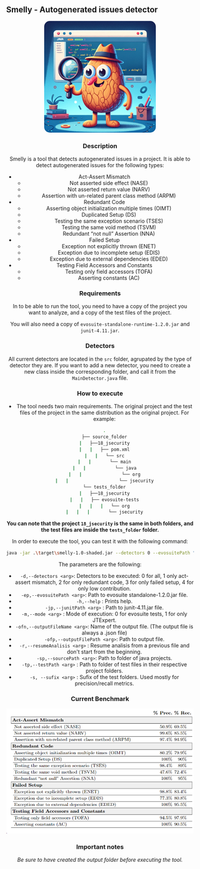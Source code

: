 ## Smelly - Autogenerated issues detector


<div style="text-align: center;">
    <img src="images/Smelly.png" width="auto" height="300" style="border-radius: 5%;"
</div>

### Description

Smelly is a tool that detects autogenerated issues in a project. It is able to detect autogenerated issues for the following types:

- Act-Assert Mismatch
    - Not asserted side effect (NASE) 
    - Not asserted return value (NARV)
    - Assertion with un-related parent class method (ARPM)
- Redundant Code
    - Asserting object initialization multiple times (OIMT)
    - Duplicated Setup (DS)
    - Testing the same exception scenario (TSES)
    - Testing the same void method (TSVM)
    - Redundant “not null” Assertion (NNA)
- Failed Setup
    - Exception not explicitly thrown (ENET)
    - Exception due to incomplete setup (EDIS)
    - Exception due to external dependencies (EDED)
- Testing Field Accessors and Constants
    - Testing only field accessors (TOFA)
    - Asserting constants (AC)

### Requirements

In to be able to run the tool, you need to have a copy of the project you want to analyze, and a copy of the test files of the project. 

You will also need a copy of `evosuite-standalone-runtime-1.2.0.jar` and `junit-4.11.jar`.

### Detectors

All current detectors are located in the `src` folder, agrupated by the type of detector they are. If you want to add a new detector, you need to create a new class inside the corresponding folder, and call it from the `MainDetector.java` file.

### How to execute
- The tool needs two main requirements. The original project and the test files of the project in the same distribution as the original project. For example:
    
    ```bash
    .
    ├── source_folder
    |   ├──18_jsecurity
    |   |   ├── pom.xml
    |   |   └── src
    |   |       └── main
    |   |           └── java
    |   |               └── org
    |   |                   └── jsecurity
    └── tests_folder
    |   ├──18_jsecurity
    |   |   ├── evosuite-tests
    |   |   |   └── org
    |   |   |       └── jsecurity

    ```
**You can note that the project `18_jsecurity` is the same in both folders, and the test files are inside the `tests_folder` folder.**






In order to execute the tool, you can test it with the following command:


```bash
java -jar .\target\smelly-1.0-shaded.jar --detectors 0 --evosuitePath "evosuite-standalone-runtime-1.2.0.jar" --junitPath "junit-4.11.jar" --mode 0 --outputFilePath "./example/run_on_one_project" --outputFileName "testeando_parametros" --sourcePath "./example/run_on_one_project/source_folder" --testPath ".\example\run_on_one_project\tests_folder\" -s " "
```

The parameters are the following:

 - `-d,--detectors <arg>`:  Detectors to be executed: 0 for all, 1 only act-assert mismatch, 2 for only redundant code, 3 for only failed setup, 4 for only low contribution.
 - ``-ep,--evosuitePath <arg>``: Path to evosuite standalone-1.2.0.jar file.
 - ``-h,--help``               : Prints help.
 - ``-jp,--junitPath <arg>``   : Path to junit-4.11.jar file.
 - ``-m,--mode <arg>``         : Mode of execution: 0 for evosuite tests, 1 for only JTExpert.
 - ``-ofn,--outputFileName <arg>``: Name of the output file. (The output file is always a .json file)
 - ``-ofp,--outputFilePath <arg>``: Path to output file.
 - ``-r,--resumeAnalisis <arg>``  : Resume analisis from a previous file and don't start from the beginning.
 - ``-sp,--sourcePath <arg>``: Path to folder of java projects.
 - ``-tp,--testPath <arg>``  : Path to folder of test files in their respective project folders.
 - ``-s, --sufix <arg>``     : Sufix of the test folders. Used mostly for precision/recall metrics.

### Current Benchmark
![Alt text](images/image.png)


### Important notes
 _Be sure to have created the output folder before executing the tool._
